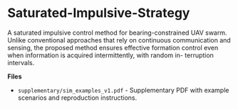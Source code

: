 # Saturated-Impulsive-Strategy
A saturated impulsive control method for bearing-constrained UAV swarm. Unlike conventional approaches that rely on continuous communication and sensing, the proposed method ensures effective formation control even when information is acquired intermittently, with random in- terruption intervals.

**Files**
- `supplementary/sim_examples_v1.pdf` - Supplementary PDF with example scenarios and reproduction instructions.
